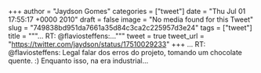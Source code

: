 
+++
author = "Jaydson Gomes"
categories = ["tweet"]
date = "Thu Jul 01 17:55:17 +0000 2010"
draft = false
image = "No media found for this Tweet"
slug = "749838bd951da7661a35d84c3ca2c225957d3e24"
tags = ["tweet"]
title = """...  RT: @flaviosteffens:..."""
tweet = true
tweet_url = "https://twitter.com/jaydson/status/17510029233"
+++
...  RT: @flaviosteffens: Legal falar dos erros do projeto, tomando um chocolate quente. :) Enquanto isso, na era industrial...
